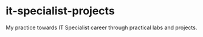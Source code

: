 # it-specialist-projects
My practice towards IT Specialist career through practical labs and projects.
